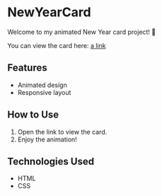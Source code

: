 # NewYearCard

Welcome to my animated New Year card project! 🎉

You can view the card here: [a link](https://raw.githack.com/MinaSoftwareEng/NewYearCart/refs/heads/main/index.html)

## Features
- Animated design
- Responsive layout

## How to Use
1. Open the link to view the card.
2. Enjoy the animation!

## Technologies Used
- HTML
- CSS

